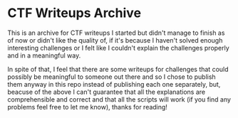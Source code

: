 # CTF Writeups Archive

This is an archive for CTF writeups I started but didn't manage to finish as of now or didn't like the quality of, if it's because I haven't solved enough interesting challenges or I felt like I couldn't explain the challenges properly and in a meaningful way.

In spite of that, I feel that there are some writeups for challenges that could possibly be meaningful to someone out there and so I chose to publish them anyway in this repo instead of publishing each one separately, but, beacuse of the above I can't guarantee that all the explanations are comprehensible and correct and that all the scripts will work (if you find any problems feel free to let me know), thanks for reading!
